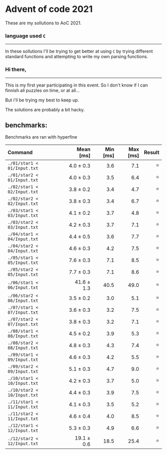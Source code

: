 # Advent of code 2021
These are my sollutions to AoC 2021.
### language used ```C```
___
In these sollutions I'll be trying to get better at using ```C```  by trying different standard functions and attempting to write my own parsing functions.


### Hi there,
___
This is my first year participating in this event.
So I don't know if I can finnish all puzzles on time, or at all...

But i'll be trying my best to keep up.

The solutions are probably a bit hacky.

## benchmarks:
Benchmarks are ran with hyperfine

| Command | Mean [ms] | Min [ms] | Max [ms] | Result |
|:---|---:|---:|---:|---:|
| `./01/star1 < 01/Input.txt` | 4.0 ± 0.3 | 3.6 | 7.1 | ⭐ |
| `./01/star2 < 01/Input.txt` | 4.0 ± 0.3 | 3.5 | 6.4 | ⭐ |
| `./02/star1 < 02/Input.txt` | 3.8 ± 0.2 | 3.4 | 4.7 | ⭐ |
| `./02/star2 < 02/Input.txt` | 3.8 ± 0.3 | 3.4 | 6.7 | ⭐ |
| `./03/star1 < 03/Input.txt` | 4.1 ± 0.2 | 3.7 | 4.8 | ⭐ |
| `./03/star2 < 03/Input.txt` | 4.2 ± 0.3 | 3.7 | 7.1 | ⭐ |
| `./04/star1 < 04/Input.txt` | 4.4 ± 0.5 | 3.6 | 7.7 | ⭐ |
| `./04/star2 < 04/Input.txt` | 4.6 ± 0.3 | 4.2 | 7.5 | ⭐ |
| `./05/star1 < 05/Input.txt` | 7.6 ± 0.3 | 7.1 | 8.5 | ⭐ |
| `./05/star2 < 05/Input.txt` | 7.7 ± 0.3 | 7.1 | 8.6 | ⭐ |
| `./06/star1 < 06/Input.txt` | 41.6 ± 1.3 | 40.5 | 49.0 |⭐ |
| `./06/star2 < 06/Input.txt` | 3.5 ± 0.2 | 3.0 | 5.1 | ⭐ |
| `./07/star1 < 07/Input.txt` | 3.6 ± 0.3 | 3.2 | 7.5 | ⭐ |
| `./07/star2 < 07/Input.txt` | 3.8 ± 0.3 | 3.2 | 7.1 | ⭐ |
| `./08/star1 < 08/Input.txt` | 4.5 ± 0.2 | 3.9 | 5.3 | ⭐ |
| `./08/star2 < 08/Input.txt` | 4.8 ± 0.3 | 4.3 | 7.4 | ⭐ |
| `./09/star1 < 09/Input.txt` | 4.6 ± 0.3 | 4.2 | 5.5 | ⭐ |
| `./09/star2 < 09/Input.txt` | 5.1 ± 0.3 | 4.7 | 9.0 | ⭐ |
| `./10/star1 < 10/Input.txt` | 4.2 ± 0.3 | 3.7 | 5.0 | ⭐ |
| `./10/star2 < 10/Input.txt` | 4.4 ± 0.3 | 3.9 | 7.5 | ⭐ |
| `./11/star1 < 11/Input.txt` | 4.1 ± 0.3 | 3.5 | 5.2 | ⭐ |
| `./11/star2 < 11/Input.txt` | 4.6 ± 0.4 | 4.0 | 8.5 | ⭐ |
| `./12/star1 < 12/Input.txt` | 5.3 ± 0.3 | 4.9 | 6.6 | ⭐ |
| `./12/star2 < 12/Input.txt` | 19.1 ± 0.6 | 18.5 | 25.4 | ⭐ |